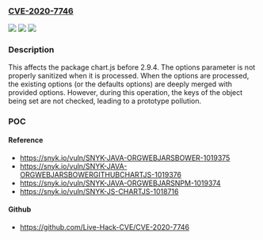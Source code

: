 ### [CVE-2020-7746](https://cve.mitre.org/cgi-bin/cvename.cgi?name=CVE-2020-7746)
![](https://img.shields.io/static/v1?label=Product&message=chart.js&color=blue)
![](https://img.shields.io/static/v1?label=Version&message=%3C%202.9.4%20&color=brighgreen)
![](https://img.shields.io/static/v1?label=Vulnerability&message=Prototype%20Pollution&color=brighgreen)

### Description

This affects the package chart.js before 2.9.4. The options parameter is not properly sanitized when it is processed. When the options are processed, the existing options (or the defaults options) are deeply merged with provided options. However, during this operation, the keys of the object being set are not checked, leading to a prototype pollution.

### POC

#### Reference
- https://snyk.io/vuln/SNYK-JAVA-ORGWEBJARSBOWER-1019375
- https://snyk.io/vuln/SNYK-JAVA-ORGWEBJARSBOWERGITHUBCHARTJS-1019376
- https://snyk.io/vuln/SNYK-JAVA-ORGWEBJARSNPM-1019374
- https://snyk.io/vuln/SNYK-JS-CHARTJS-1018716

#### Github
- https://github.com/Live-Hack-CVE/CVE-2020-7746

